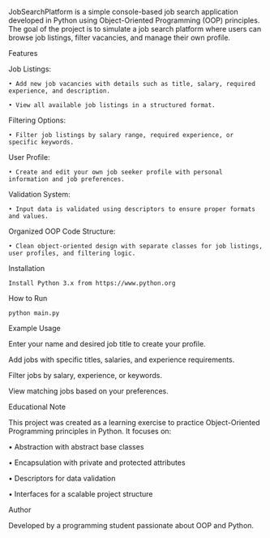 JobSearchPlatform is a simple console-based job search application developed in Python using Object-Oriented Programming (OOP) principles. The goal of the project is to simulate a job search platform where users can browse job listings, filter vacancies, and manage their own profile.

Features

Job Listings:

    • Add new job vacancies with details such as title, salary, required experience, and description.

    • View all available job listings in a structured format.

Filtering Options:

    • Filter job listings by salary range, required experience, or specific keywords.

User Profile:

    • Create and edit your own job seeker profile with personal information and job preferences.

Validation System:

    • Input data is validated using descriptors to ensure proper formats and values.

Organized OOP Code Structure:

    • Clean object-oriented design with separate classes for job listings, user profiles, and filtering logic.

Installation

    Install Python 3.x from https://www.python.org

How to Run

    python main.py

Example Usage
  
  Enter your name and desired job title to create your profile.

  Add jobs with specific titles, salaries, and experience requirements.

  Filter jobs by salary, experience, or keywords.

  View matching jobs based on your preferences.

Educational Note

This project was created as a learning exercise to practice Object-Oriented Programming principles in Python. It focuses on:

  • Abstraction with abstract base classes

  • Encapsulation with private and protected attributes

  • Descriptors for data validation

  • Interfaces for a scalable project structure

Author

Developed by a programming student passionate about OOP and Python.
